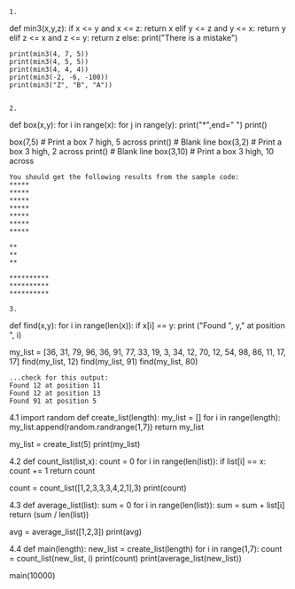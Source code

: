
    1.
def min3(x,y,z):
    if x <= y and x <= z:
        return x
    elif y <= z and y <= x:
        return y
    elif z <= x and z <= y:
        return z
    else:
        print("There is a mistake")

    print(min3(4, 7, 5))
    print(min3(4, 5, 5))
    print(min3(4, 4, 4))
    print(min3(-2, -6, -100))
    print(min3("Z", "B", "A"))


    2.
def box(x,y):
    for i in range(x):
        for j in range(y):
            print("*",end=" ")
        print()

box(7,5)  # Print a box 7 high, 5 across
print()   # Blank line
box(3,2)  # Print a box 3 high, 2 across
print()   # Blank line
box(3,10) # Print a box 3 high, 10 across

    You should get the following results from the sample code:
    *****
    *****
    *****
    *****
    *****
    *****
    *****
     
    **
    **
    **
     
    **********
    **********
    **********

    3.
def find(x,y):
    for i in range(len(x)):
        if x[i] == y:
            print ("Found ", y," at position ", i)

my_list = [36, 31, 79, 96, 36, 91, 77, 33, 19, 3, 34, 12, 70, 12, 54, 98, 86, 11, 17, 17]
find(my_list, 12)
find(my_list, 91)
find(my_list, 80)

    ...check for this output:
    Found 12 at position 11
    Found 12 at position 13
    Found 91 at position 5

    
4.1
import random
def create_list(length):
    my_list = []
    for i in range(length):
        my_list.append(random.randrange(1,7))
    return my_list

my_list = create_list(5)
print(my_list)
            
4.2
def count_list(list,x):
    count = 0
    for i in range(len(list)):
        if list[i] == x:
            count += 1
    return count

count = count_list([1,2,3,3,3,4,2,1],3)
print(count)

4.3
def average_list(list):
    sum = 0
    for i in range(len(list)):
        sum = sum + list[i]
    return (sum / len(list))

avg = average_list([1,2,3])
print(avg)

4.4
def main(length):
    new_list = create_list(length)
    for i in range(1,7):
        count = count_list(new_list, i)
        print(count)
    print(average_list(new_list))

main(10000)

